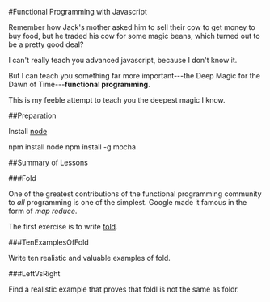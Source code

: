 #Functional Programming with Javascript


Remember how Jack's mother asked him to sell their 
cow to get money to buy food, but he traded his cow for some magic beans, which
turned out to be a pretty good deal?

I can't really teach you advanced javascript, because I don't know it.

But I can teach you something far more important---the Deep Magic 
for the Dawn of Time---**functional programming**.

This is my feeble attempt to teach you the deepest magic I know.

##Preparation

Install [node](http://nodejs.org)

npm install node
npm install -g mocha


##Summary of Lessons

###Fold

One of the greatest contributions of the functional programming community
to *all* programming is one of the simplest.  Google made it famous 
in the form of *map reduce*.

The first exercise is to write [fold](http://en.wikipedia.org/wiki/Fold_(higher-order_function)).

###TenExamplesOfFold

Write ten realistic and valuable examples of fold.

###LeftVsRight

Find a realistic example that proves that foldl is not the same as foldr.

